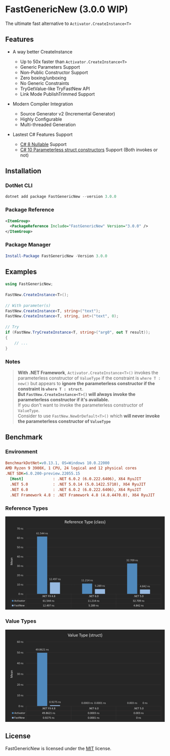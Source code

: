 # FastGenericNew (3.0.0 WIP)

The ultimate fast alternative to `Activator.CreateInstance<T>`

## Features

- A way better CreateInstance
  - Up to 50x faster than `Activator.CreateInstance<T>`
  - Generic Parameters Support
  - Non-Public Constructor Support
  - Zero boxing/unboxing
  - No Generic Constraints
  - TryGetValue-like TryFastNew API
  - Link Mode PublishTrimmed Support

- Modern Compiler Integration
  - Source Generator v2 (Incremental Generator)
  - Highly Configurable
  - Multi-threaded Generation

- Lastest C# Features Support
  - [C# 8 Nullable](https://docs.microsoft.com/en-us/dotnet/csharp/language-reference/builtin-types/nullable-reference-types) Support
  - [C# 10 Parameterless struct constructors](https://docs.microsoft.com/en-us/dotnet/csharp/language-reference/proposals/csharp-10.0/parameterless-struct-constructors) Support (Both invokes or not)

## Installation  

### DotNet CLI

```powershell
dotnet add package FastGenericNew --version 3.0.0
```

### Package Reference

```xml
<ItemGroup>
  <PackageReference Include="FastGenericNew" Version="3.0.0" />
</ItemGroup>
```

### Package Manager

```powershell
Install-Package FastGenericNew -Version 3.0.0
```

## Examples

```cs
using FastGenericNew;

FastNew.CreateInstance<T>();

// With parameter(s)
FastNew.CreateInstance<T, string>("text");
FastNew.CreateInstance<T, string, int>("text", 0);

// Try 
if (FastNew.TryCreateInstance<T, string>("arg0", out T result));
{
    // ...
}
```

### Notes

> **With .NET Framework**, `Activator.CreateInstance<T>()` invokes the parameterless constructor of `ValueType` if the constraint is `where T : new()` but appears to **ignore the parameterless constructor if the constraint is `where T : struct`**.  
> **But `FastNew.CreateInstance<T>()` will always invoke the parameterless constructor if it's available.**  
> If you don't want to invoke the parameterless constructor of `ValueType`.  
> Consider to use `FastNew.NewOrDefault<T>()` which **will never invoke the parameterless constructor of `ValueType`**

## Benchmark  

### **Environment**

``` ini
BenchmarkDotNet=v0.13.1, OS=Windows 10.0.22000
AMD Ryzen 9 3900X, 1 CPU, 24 logical and 12 physical cores
.NET SDK=6.0.200-preview.22055.15
  [Host]             : .NET 6.0.2 (6.0.222.6406), X64 RyuJIT
  .NET 5.0           : .NET 5.0.14 (5.0.1422.5710), X64 RyuJIT
  .NET 6.0           : .NET 6.0.2 (6.0.222.6406), X64 RyuJIT
  .NET Framework 4.8 : .NET Framework 4.8 (4.8.4470.0), X64 RyuJIT
```

### Reference Types

![Benchmark Result of Reference Types](./Benchmark_ReferenceType.png)  

### Value Types

![Benchmark Result of Value Types](./Benchmark_ValueType.png)

## License

FastGenericNew is licensed under the [MIT](LICENSE) license.
